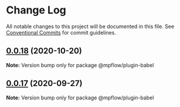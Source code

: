 # Change Log

All notable changes to this project will be documented in this file.
See [Conventional Commits](https://conventionalcommits.org) for commit guidelines.

## [0.0.18](https://git.code.oa.com/wxweb/mpflow/compare/@mpflow/plugin-babel@0.0.17...@mpflow/plugin-babel@0.0.18) (2020-10-20)

**Note:** Version bump only for package @mpflow/plugin-babel

## [0.0.17](https://git.code.oa.com/wxweb/mpflow/compare/@mpflow/plugin-babel@0.0.16...@mpflow/plugin-babel@0.0.17) (2020-09-27)

**Note:** Version bump only for package @mpflow/plugin-babel
